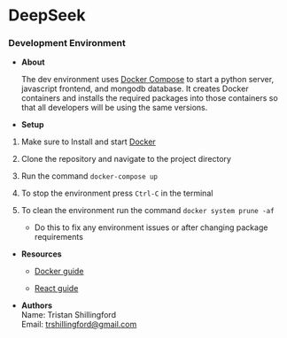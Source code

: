 # DeepSeek

### Development Environment

- **About**

    The dev environment uses [Docker Compose](https://docs.docker.com/compose/)
    to start a python server, javascript frontend, and mongodb database.
    It creates Docker containers and installs the required packages into
    those containers so that all developers will be using the same versions.

- **Setup**
1. Make sure to Install and start [Docker](https://docs.docker.com/engine/install/)
        
2. Clone the repository and navigate to the project directory

3. Run the command `docker-compose up`

4. To stop the environment press `Ctrl-C` in the terminal

5. To clean the environment run the command `docker system prune -af`

    - Do this to fix any environment issues or after changing package requirements

- **Resources**

    - [Docker guide](https://docs.docker.com/get-started/docker-overview/)

    - [React guide](https://react.dev/)



- **Authors**                  
Name: Tristan Shillingford               
Email: trshillingford@gmail.com                  
